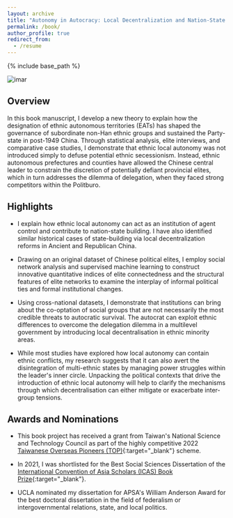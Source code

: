 ```yaml
---
layout: archive
title: "Autonomy in Autocracy: Local Decentralization and Nation-State Building in China"
permalink: /book/
author_profile: true
redirect_from:
  - /resume
---
```


{% include base_path %}

![imar](https://ccheng11.github.io/files/cmu_small.jpeg)

## Overview

In this book manuscript, I develop a new theory to explain how the designation of ethnic autonomous territories (EATs) has shaped the governance of subordinate non-Han ethnic groups and sustained the Party-state in post-1949 China. Through statistical analysis, elite interviews, and comparative case studies, I demonstrate that ethnic local autonomy was not introduced simply to defuse potential ethnic secessionism. Instead, ethnic autonomous prefectures and counties have allowed the Chinese central leader to constrain the discretion of potentially defiant provincial elites, which in turn addresses the dilemma of delegation, when they faced strong competitors within the Politburo. 

## Highlights

  - I explain how ethnic local autonomy can act as an institution of agent control and contribute to nation-state building. I have also identified similar historical cases of state-building via local decentralization reforms in Ancient and Republican China.

  - Drawing on an original dataset of Chinese political elites, I employ social network analysis and supervised machine learning to construct innovative quantitative indices of elite connectedness and the structural features of elite networks to examine the interplay of informal political ties and formal institutional changes.

  - Using cross-national datasets, I demonstrate that institutions can bring about the co-optation of social groups that are not necessarily the most credible threats to autocratic survival. The autocrat can exploit ethnic differences to overcome the delegation dilemma in a multilevel government by introducing local decentralisation in ethnic minority areas.

  - While most studies have explored how local autonomy can contain ethnic conflicts, my research suggests that it can also avert the disintegration of multi-ethnic states by managing power struggles within the leader's inner circle. Unpacking the political contexts that drive the introduction of ethnic local autonomy will help to clarify the mechanisms through which decentralisation can either mitigate or exacerbate inter-group tensions.

## Awards and Nominations

  - This book project has received a grant from Taiwan's National Science and Technology Council as part of the highly competitive 2022 [Taiwanese Overseas Pioneers (TOP)](https://www.stpi.narl.org.tw/public/top.htm){:target="_blank"} scheme.
  
  - In 2021, I was shortlisted for the Best Social Sciences Dissertation of the [International Convention of Asia Scholars (ICAS) Book Prize](https://www.iias.asia/the-newsletter/article/ibp-2021-english-language-edition-social-sciences){:target="_blank"}.

  - UCLA nominated my dissertation for APSA's William Anderson Award for the best doctoral dissertation in the field of federalism or intergovernmental relations, state, and local politics.